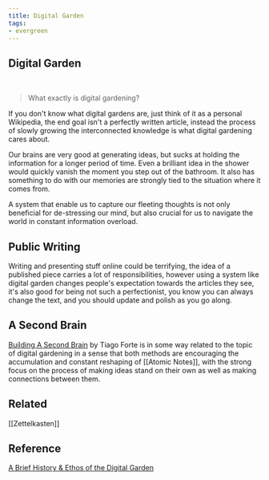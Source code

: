 ```yaml
---
title: Digital Garden
tags: 
- evergreen
---
```










## Digital Garden



<br>



> What exactly is digital gardening?


If you don't know what digital gardens are, just think of it as a personal Wikipedia, the end goal isn't a perfectly written article, instead the process of slowly growing the interconnected knowledge is what digital gardening cares about.



Our brains are very good at generating ideas, but sucks at holding the information for a longer period of time. Even a brilliant idea in the shower would quickly vanish the moment you step out of the bathroom. It also has something to do with our memories are strongly tied to the situation where it comes from.



A system that enable us to capture our fleeting thoughts is not only beneficial for de-stressing our mind, but also crucial for us to navigate the world in constant information overload. 



## Public Writing



Writing and presenting stuff online could be terrifying, the idea of a published piece carries a lot of responsibilities, however using a system like digital garden changes people's expectation towards the articles they see, it's also good for being not such a perfectionist, you know you can always change the text, and you should update and polish as you go along. 



## A Second Brain



[Building A Second Brain](https://www.buildingasecondbrain.com/book) by Tiago Forte is in some way related to the topic of digital gardening in a sense that both methods are encouraging the accumulation and constant reshaping of [[Atomic Notes]], with the strong focus on the process of making ideas stand on their own as well as making connections between them. 





## Related



[[Zettelkasten]]



## Reference



[A Brief History & Ethos of the Digital Garden](https://maggieappleton.com/garden-history)



